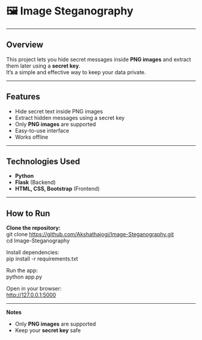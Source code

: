 ﻿# 🖼️ Image Steganography

---

## **Overview**  
This project lets you hide secret messages inside **PNG images** and extract them later using a **secret key**.  
It’s a simple and effective way to keep your data private.

---

## **Features**  
- Hide secret text inside PNG images  
- Extract hidden messages using a secret key  
- Only **PNG images** are supported  
- Easy-to-use interface  
- Works offline  

---

## **Technologies Used**  
- **Python**  
- **Flask** (Backend)  
- **HTML, CSS, Bootstrap** (Frontend)  

---

## **How to Run**  

**Clone the repository:**   
git clone https://github.com/Akshathajogi/Image-Steganography.git  
cd Image-Steganography

Install dependencies:  
pip install -r requirements.txt


Run the app:  
python app.py

Open in your browser:  
http://127.0.0.1:5000

---------

**Notes**

- Only **PNG images** are supported
- Keep your **secret key** safe



